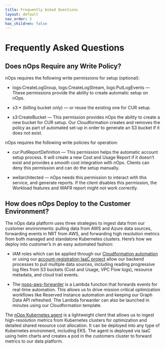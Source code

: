 ```yaml
---
title: Frequently Asked Questions
layout: default
nav_order: 3
has_children: false
---
```


# Frequently Asked Questions #

## Does nOps Require any Write Policy? ##

nOps requires the following write permissions for setup (optional):

*   logs:CreateLogGroup, logs:CreateLogStream, logs:PutLogEvents — These permissions provide the ability to create automatic setup on nOps.
    
*   s3:\* (billing bucket only) — or reuse the existing one for CUR setup.
    
*   s3:CreateBucket — This permission provides nOps the ability to create a new bucket for CUR setup. Our Cloudformation creates and removes the policy as part of automated set-up in order to generate an S3 bucket if it does not exist.
    

nOps requires the following write policies for operation:

*   cur:PutReportDefinition — This permission helps the automatic account setup process. It will create a new Cost and Usage Report if it doesn’t exist and provides a smooth cost integration with nOps. Clients can deny this permission and can do the setup manually.
    
*   wellarchitected — nOps needs this permission to interact with this service, and generate reports. If the client disables this permission, the Workload features and WAFR report might not work correctly.
    


## How does nOps Deploy to the Customer Environment? ## 


The nOps data platform uses three strategies to ingest data from our customer environments: pulling data from AWS and Azure data sources, forwarding events in NRT from AWS, and forwarding high resolution metrics from both managed and standalone Kubernetes clusters. Here’s how we deploy into customer’s in an easy automated fashion:

*   IAM roles which can be applied through our [Cloudformation automation](https://us-west-2.console.aws.amazon.com/cloudformation/home?region=us-west-2#/stacks/quickcreate?templateURL=https://s3-us-west-2.amazonaws.com/nops-users/nOpsRole.yaml&stackName=Nops-Integration-1fc5&param_NopsAuthURL=https%3A//app.nops.io/c/aws/integration/%3Factive_token%3D1fc52ac0096c20439908a6606a989d9595d7&param_SystemBucketID=adf&param_ExternalID=0eacb750-0f94-11ed-9eee-8169c6f45fe1&param_ActiveToken=1fc5) or using our [account-registration IaaC project](https://github.com/nops-io/nops-cloud-account-registration) allow our backend processes to pull multiple data sources, including reading progressive log files from S3 buckets (Cost and Usage, VPC Flow logs), resource metadata, and cloud trail events.
    
*   The [nops-aws-forwarder](https://github.com/nops-io/nops-aws-forwarder) is a Lambda function that forwards events for real-time automation. This allows us to drive mission critical optimization workflows like Reserved Instance automation and keeping our Graph Data API refreshed. The Lambda forwarder can also be launched in minutes using our Cloudformation template.
    

The [nOps Kubernetes agent](https://github.com/nops-io/nops-k8s-agent) is a lightweight client that allows us to ingest high-resolution metrics from Kubernetes clusters for optimization and detailed shared resource cost allocation. It can be deployed into any type of Kubernetes environment, including EKS. The agent is deployed via IaaC using helm charts and creates a pod in the customers cluster to forward metrics to our data platform.
